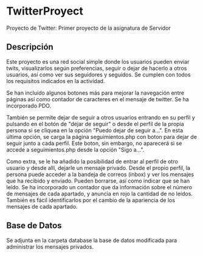 # TwitterProyect
Proyecto de Twitter: Primer proyecto de la asignatura de Servidor

## Descripción
Este proyecto es una red social simple donde los usuarios pueden enviar twits, visualizarlos según preferencias,
seguir o dejar de hacerlo a otros usuarios, así como ver sus seguidores y seguidos. Se cumplen con todos los requisitos indicados en la actividad. 

Se han incluído algunos botones más para mejorar la navegación entre páginas así como contador de caracteres en el mensaje de twitter.
Se ha incorporado PDO.

También se permite dejar de seguir a otros usuarios entrando en su perfil y pulsando en el botón de "dejar de seguir" o desde el perfil de la propia 
persona si se cliquea en la opción "Puedo dejar de seguir a...". En esta última opción, se carga la página seguimientos.php con boton para dejar de seguir junto a 
cada perfil. Este boton, sin embargo, no aparecerá si se accede a seguimientos.php desde la opción "Sigo a...".

Como extra, se le ha añadido la posibilidad de entrar al perfil de otro usuario y desde allí, dejarle un mensaje privado.
Desde el propio perfil, la persona puede acceder a la bandeja de correos (inbox) y ver los mensajes que ha recibido y enviado.
Pueden borrarse, así como indicar que se han leído. Se ha incorporado un contador que da información sobre el número de mensajes
de cada apartado, y anuncia en rojo la cantidad de no leídos. También es fácil identificarlos por el cambio de la apariencia de los mensajes de cada apartado.



##  Base de Datos
Se adjunta en la carpeta database la base de datos modificada para administrar los mensajes privados.